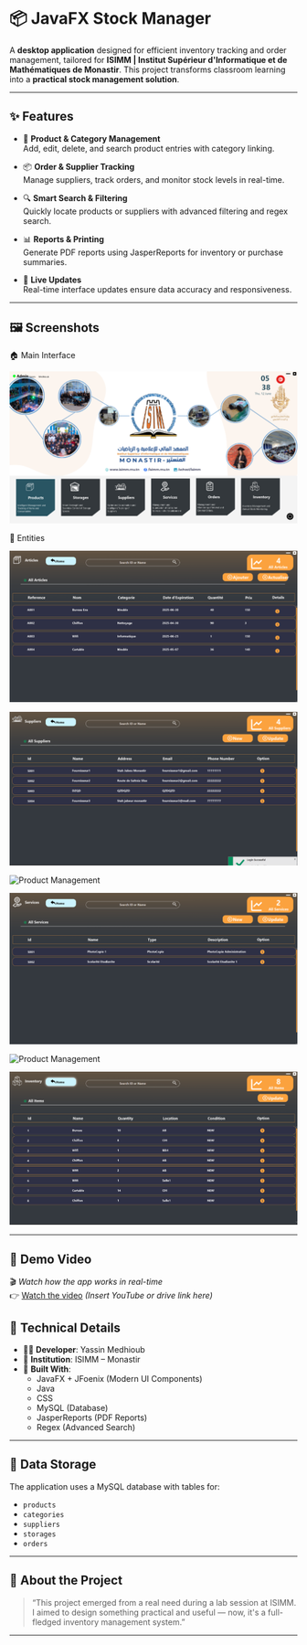 

# 📦 JavaFX Stock Manager

A **desktop application** designed for efficient inventory tracking and order management, tailored for **ISIMM | Institut Supérieur d'Informatique et de Mathématiques de Monastir**. This project transforms classroom learning into a **practical stock management solution**.

---

## ✨ Features

- 📁 **Product & Category Management**  
  Add, edit, delete, and search product entries with category linking.

- 📦 **Order & Supplier Tracking**  
  Manage suppliers, track orders, and monitor stock levels in real-time.

- 🔍 **Smart Search & Filtering**  
  Quickly locate products or suppliers with advanced filtering and regex search.

- 📊 **Reports & Printing**  
  Generate PDF reports using JasperReports for inventory or purchase summaries.

- 🔄 **Live Updates**  
  Real-time interface updates ensure data accuracy and responsiveness.

---

## 🖼️ Screenshots

🏠 Main Interface

![Product Management](screenshots/capMain.png)

🧰 Entities

![Product Management](screenshots/capArticle.png)

![Product Management](screenshots/capSupplier.png)

![Product Management](screenshots/capStorage.png)

![Product Management](screenshots/capServices.png)

![Product Management](screenshots/capOrders.png)

![Product Management](screenshots/capInventory.png)



---

## 🎥 Demo Video

🎬 *Watch how the app works in real-time*  
👉 [Watch the video](#) *(Insert YouTube or drive link here)*


## 💼 Technical Details

- 👨‍💻 **Developer**: Yassin Medhioub 
- 🏢 **Institution**: ISIMM – Monastir  
- 🔧 **Built With**:
  - JavaFX + JFoenix (Modern UI Components)
  - Java
  - CSS
  - MySQL (Database)
  - JasperReports (PDF Reports)
  - Regex (Advanced Search)


---

## 📂 Data Storage

The application uses a MySQL database with tables for:

- `products`
- `categories`
- `suppliers`
- `storages`
- `orders`

---

## 📢 About the Project

> “This project emerged from a real need during a lab session at ISIMM. I aimed to design something practical and useful — now, it's a full-fledged inventory management system.”

---


